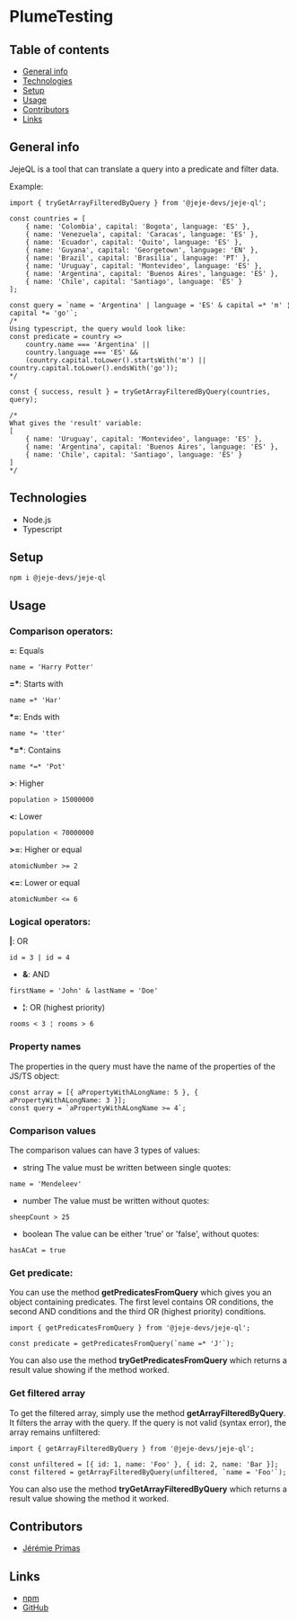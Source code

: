 # PlumeTesting

## Table of contents

* [General info](#general-info)
* [Technologies](#technologies)
* [Setup](#setup)
* [Usage](#usage)
* [Contributors](#contributors)
* [Links](#links)

## General info

JejeQL is a tool that can translate a query into a predicate and filter data.

Example:
```
import { tryGetArrayFilteredByQuery } from '@jeje-devs/jeje-ql';

const countries = [
    { name: 'Colombia', capital: 'Bogota', language: 'ES' },
    { name: 'Venezuela', capital: 'Caracas', language: 'ES' },
    { name: 'Ecuador', capital: 'Quito', language: 'ES' },
    { name: 'Guyana', capital: 'Georgetown', language: 'EN' },
    { name: 'Brazil', capital: 'Brasilia', language: 'PT' },
    { name: 'Uruguay', capital: 'Montevideo', language: 'ES' },
    { name: 'Argentina', capital: 'Buenos Aires', language: 'ES' },
    { name: 'Chile', capital: 'Santiago', language: 'ES' }
];

const query = `name = 'Argentina' | language = 'ES' & capital =* 'm' ¦ capital *= 'go'`;
/*
Using typescript, the query would look like:
const predicate = country =>
    country.name === 'Argentina' ||
    country.language === 'ES' &&
    (country.capital.toLower().startsWith('m') || country.capital.toLower().endsWith('go'));
*/

const { success, result } = tryGetArrayFilteredByQuery(countries, query);

/*
What gives the 'result' variable:
[
    { name: 'Uruguay', capital: 'Montevideo', language: 'ES' },
    { name: 'Argentina', capital: 'Buenos Aires', language: 'ES' },
    { name: 'Chile', capital: 'Santiago', language: 'ES' }
]
*/
```

## Technologies

* Node.js
* Typescript

## Setup

```
npm i @jeje-devs/jeje-ql
```

## Usage

### Comparison operators:

**=**: Equals
```
name = 'Harry Potter'
```
**=\***: Starts with
```
name =* 'Har'
```
**\*=**: Ends with
```
name *= 'tter'
```
**\*=\***: Contains
```
name *=* 'Pot'
```
**>**: Higher
```
population > 15000000
```
**<**: Lower
```
population < 70000000
```
**>=**: Higher or equal
```
atomicNumber >= 2
```
**<=**: Lower or equal
```
atomicNumber <= 6
```

### Logical operators:

**|**: OR
```
id = 3 | id = 4
```
* **&**: AND
```
firstName = 'John' & lastName = 'Doe'
```
* **¦**: OR (highest priority)
```
rooms < 3 ¦ rooms > 6
```

### Property names

The properties in the query must have the name of the properties of the JS/TS object:
```
const array = [{ aPropertyWithALongName: 5 }, { aPropertyWithALongName: 3 }];
const query = `aPropertyWithALongName >= 4`;
```

### Comparison values

The comparison values can have 3 types of values:
* string
The value must be written between single quotes:
```
name = 'Mendeleev'
```
* number
The value must be written without quotes:
```
sheepCount > 25
```
* boolean
The value can be either 'true' or 'false', without quotes:
```
hasACat = true
```

### Get predicate:

You can use the method **getPredicatesFromQuery** which gives you an object containing predicates.
The first level contains OR conditions, the second AND conditions and the third OR (highest priority) conditions.
```
import { getPredicatesFromQuery } from '@jeje-devs/jeje-ql';

const predicate = getPredicatesFromQuery(`name =* 'J'`);
```
You can also use the method **tryGetPredicatesFromQuery** which returns a result value showing if the method worked.

### Get filtered array

To get the filtered array, simply use the method **getArrayFilteredByQuery**. It filters the array with the query.
If the query is not valid (syntax error), the array remains unfiltered:
```
import { getArrayFilteredByQuery } from '@jeje-devs/jeje-ql';

const unfiltered = [{ id: 1, name: 'Foo' }, { id: 2, name: 'Bar }];
const filtered = getArrayFilteredByQuery(unfiltered, `name = 'Foo'`);
```
You can also use the method **tryGetArrayFilteredByQuery** which returns a result value showing the method it worked.

## Contributors

- [Jérémie Primas](https://github.com/JeremiePr)

## Links

- [npm](https://www.npmjs.com/package/@jeje-devs/jeje-ql)
- [GitHub](https://github.com/JeremiePr/JejeQL)